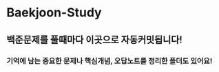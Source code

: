 # Baekjoon-Study
<h2>백준문제를 풀때마다 이곳으로 자동커밋됩니다!</h2>
<h3>기억에 남는 중요한 문제나 핵심개념, 오답노트를 정리한 폴더도 있어요!</h3>
